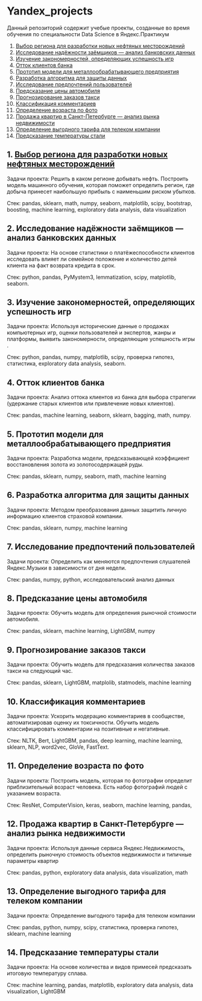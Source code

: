 # Yandex_projects

Данный репозиторий содержит учебые проекты, созданные во время обучения по специальности Data Science в Яндекс.Практикум

1. [ Выбор региона для разработки новых нефтяных месторождений ](#1)
2. [ Исследование надёжности заёмщиков — анализ банковских данных ](#2)
3. [ Изучение закономерностей, определяющих успешность игр](#3)
4. [Отток клиентов банка](#4)
5. [Прототип модели для металлообрабатывающего предприятия](#5)
6. [Разработка алгоритма для защиты данных](#6)
7. [Исследование предпочтений пользователей](#7)
8. [Предсказание цены автомобиля](#8)
9. [Прогнозирование заказов такси](#9)
10. [Классификация комментариев](#10)
11. [Определение возраста по фото](#11)
12. [Продажа квартир в Санкт-Петербурге — анализ рынка недвижимости](#12)
13. [Определение выгодного тарифа для телеком компании](#13)
14. [Предсказание температуры стали](#14)



<a name="1"></a>
## 1. [Выбор региона для разработки новых нефтяных месторождений](https://github.com/Energet000/Yandex_projects/tree/main/Выбор%20региона%20для%20разработки%20новых%20нефтяных%20месторождений)

Задачи проекта: Решить в каком регионе добывать нефть. Построить модель машинного обучения, которая поможет определить регион, где добыча принесет наибольшую прибыль с наименьшим риском убытков.

Стек: pandas, sklearn, math, numpy, seaborn, matplotlib, scipy, bootstrap, boosting, machine learning, exploratory data analysis, data visualization

<a name="2"></a>
## 2. Исследование надёжности заёмщиков — анализ банковских данных

Задачи проекта: На основе статистики о платёжеспособности клиентов исследовать влияет ли семейное положение и количество детей клиента на факт возврата кредита в срок.

Стек: python, pandas, PyMystem3, lemmatization, scipy, matplotlib, seaborn.

<a name="3"></a>
## 3. Изучение закономерностей, определяющих успешность игр

Задачи проекта: Используя исторические данные о продажах компьютерных игр, оценки пользователей и экспертов, жанры и платформы, выявить закономерности, определяющие успешность игры .

Стек: python, pandas, numpy, matplotlib, scipy, проверка гипотез,  статистика, exploratory data analysis, seaborn.

<a name="4"></a>
## 4. Отток клиентов банка

Задачи проекта: Анализ оттока клиентов из банка для выбора стратегии (удержание старых клиентов или привлечение новых клиентов).

Стек: pandas, machine learning, seaborn, sklearn, bagging, math, numpy.

<a name="5"></a>
## 5. Прототип модели для металлообрабатывающего предприятия

Задачи проекта: Разработка модели, предсказывающей коэффициент восстановления золота из золотосодержащей руды.

Стек: pandas, sklearn, numpy, seaborn, math, machine learning

<a name="6"></a>
## 6. Разработка алгоритма для защиты данных

Задачи проекта: Методом преобразования данных защитить личную информацию клиентов страховой компании. 

Стек: pandas, sklearn, numpy, machine learning

<a name="7"></a>
## 7. Исследование предпочтений пользователей

Задачи проекта: Определить как меняются предпочтения слушателей Яндекс.Музыки в зависимости от дня недели.

Стек: pandas, numpy, python, исследовательский анализ данных

<a name="8"></a>
## 8. Предсказание цены автомобиля

Задачи проекта: Обучить модель для определения рыночной стоимости автомобиля.

Стек: pandas, sklearn, machine learning, LightGBM, numpy

<a name="9"></a>
## 9. Прогнозирование заказов такси

Задачи проекта: Обучить модель для предсказания количества заказов такси на следующий час.

Стек: pandas, sklearn, LightGBM, matplolib, statmodels, machine learning

<a name="10"></a>
## 10. Классификация комментариев

Задачи проекта: Ускорить модерацию комментариев в сообществе, автоматизировав оценку их токсичности. Обучить модель классифицировать комментарии на позитивные и негативные.

Стек: NLTK, Bert, LightGBM, pandas, deep learning, machine learning, sklearn, NLP, word2vec, GloVe, FastText.

<a name="11"></a>
## 11. Определение возраста по фото

Задачи проекта: Построить модель, которая по фотографии определит приблизительный возраст человека. Есть набор фотографий людей с указанием возраста.	

Стек: ResNet, ComputerVision, keras, seaborn, machine learning, pandas, 

<a name="12"></a>
## 12. Продажа квартир в Санкт-Петербурге — анализ рынка недвижимости

Задачи проекта: Используя данные сервиса Яндекс.Недвижимость, определить рыночную стоимость объектов недвижимости и типичные параметры квартир

Стек: pandas, python, exploratory data analysis, data visualization, math

<a name="13"></a>
## 13. Определение выгодного тарифа для телеком компании

Задачи проекта: Определение выгодного тарифа для телеком компании

Стек: pandas, python, numpy, scipy, статистика, проверка гипотез, sklearn, machine learning

<a name="14"></a>
## 14. Предсказание температуры стали

Задачи проекта: На основе количества и видов примесей предсказать итоговую температуру сплава.

Стек: machine learning, pandas, matplotlib, exploratory data analysis, data visualization, LightGBM
